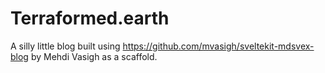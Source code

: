 # Terraformed.earth

A silly little blog built using https://github.com/mvasigh/sveltekit-mdsvex-blog by Mehdi Vasigh as a scaffold. 
